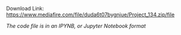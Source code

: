 Download Link: https://www.mediafire.com/file/duda6t07bygnjue/Project_134.zip/file

*The code file is in an IPYNB, or Jupyter Notebook format*
